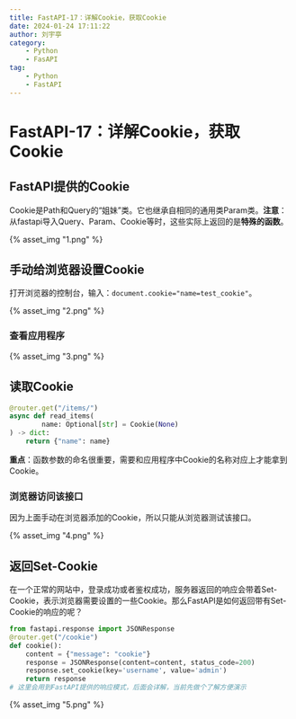 ```yaml
---
title: FastAPI-17：详解Cookie，获取Cookie
date: 2024-01-24 17:11:22
author: 刘宇亭
category:
    - Python
    - FasAPI
tag:
    - Python
    - FastAPI
---
```

# FastAPI-17：详解Cookie，获取Cookie

## FastAPI提供的Cookie

Cookie是Path和Query的“姐妹”类。它也继承自相同的通用类Param类。**注意**：从fastapi导入Query、Param、Cookie等时，这些实际上返回的是**特殊的函数**。

{% asset_img "1.png" %}

## 手动给浏览器设置Cookie

打开浏览器的控制台，输入：`document.cookie="name=test_cookie"`。

{% asset_img "2.png" %}

### 查看应用程序

{% asset_img "3.png" %}

## 读取Cookie

```python
@router.get("/items/")
async def read_items(
        name: Optional[str] = Cookie(None)
) -> dict:
    return {"name": name}
```

**重点**：函数参数的命名很重要，需要和应用程序中Cookie的名称对应上才能拿到Cookie。

### 浏览器访问该接口

因为上面手动在浏览器添加的Cookie，所以只能从浏览器测试该接口。

{% asset_img "4.png" %}

## 返回Set-Cookie

在一个正常的网站中，登录成功或者鉴权成功，服务器返回的响应会带着Set-Cookie，表示浏览器需要设置的一些Cookie。那么FastAPI是如何返回带有Set-Cookie的响应的呢？

```python
from fastapi.response import JSONResponse
@router.get("/cookie")
def cookie():
    content = {"message": "cookie"}
    response = JSONResponse(content=content, status_code=200)
    response.set_cookie(key='username', value='admin')
    return response
# 这里会用到FastAPI提供的响应模式，后面会详解，当前先做个了解方便演示
```

{% asset_img "5.png" %}
